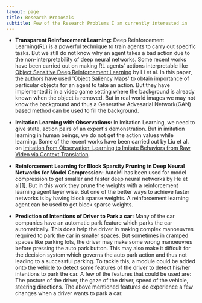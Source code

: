 ```yaml
---
layout: page
title: Research Proposals
subtitle: Few of the Research Problems I am currently interested in
---
```



* **Transparent Reinforcement Learning:** Deep Reinforcement Learning(RL) is a powerful technique to train agents to carry out specific tasks. But we still do not know why an agent takes a bad action due to the non-interpretability of deep neural networks. Some recent works have been carried out on making RL agents' actions interpretable like [Object Sensitive Deep Reinforcement Learning](https://arxiv.org/abs/1809.06064) by Li et al. In this paper, the authors have used 'Object Saliency Maps' to obtain importance of particular objects for an agent to take an action. But they have implemented it in a video game 
setting where the background is already known when the object is removed. But in real world images we may not know the background and thus a Generative Advesarial Network(GAN) based method can be used to fill the background.

* **Imitation Learning with Observations:** In Imitation Learning, we need to give state, action pairs of an expert's demonstration. But in imitation learning in human beings, we do not get the action values while learning. Some of the recent works have been carried out by Liu et al. on [Imitation from Observation: Learning to Imitate Behaviors from Raw Video via Context Translation](https://arxiv.org/pdf/1707.03374.pdf). 


* **Reinforcement Learning for Block Sparsity Pruning in Deep Neural Networks for Model Compression:**
AutoMl has been used for model compression to get smaller and faster deep neural networks by He et al[[1]](https://arxiv.org/pdf/1802.03494.pdf). But in this work they prune the weights with a reinforcement learning agent layer wise. But one of the better ways to achieve faster networks is by having block sparse weights. A reinforcement learning agent can be used to get block sparse weights.

* **Prediction of Intentions of Driver to Park a car:**
Many of the car companies have an automatic park feature which parks the car automatically. This does help the driver in making complex manoeuvres required to park the car in smaller spaces. But sometimes in cramped spaces like parking lots, the driver may make some wrong manoeuvres before pressing the auto park button. This may also make it diffcult for the decision system which governs the auto park action and thus not leading to a successful parking. To tackle this, a module could be added onto the vehicle to detect some features of the driver to detect his/her intentions to park the car. A few of the features that could be used are: The posture of the driver, the gaze of the driver, speed of the vehicle, steering directions. The above mentioned features do experience a few changes when a driver wants to park a car.

